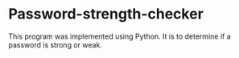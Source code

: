 # Password-strength-checker
This program was implemented using Python. It is to determine if a password is strong or weak.
